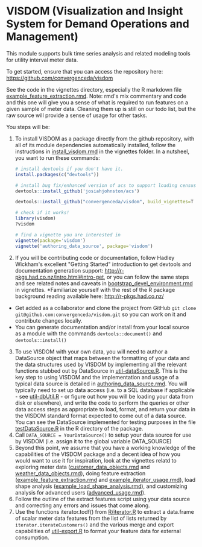 # VISDOM (Visualization and Insight System for Demand Operations and Management) 
This module supports bulk time series analysis and related modeling tools for utility interval meter data.

To get started, ensure that you can access the repository here: https://github.com/convergenceda/visdom

See the code in the vignettes directory, especially the R markdown file [example_feature_extraction.rmd](./vignettes/example_feature_extraction.rmd). Note: rmd's mix commentary and code and this one will give you a sense of what is required to run features on a given sample of meter data. Cleaning them up is still on our todo list, but the raw source will provide a sense of usage for other tasks.

You steps will be:

1. To install VISDOM as a package directly from the github repository, with all of its module dependencies automatically installed, follow the instructions in [install_visdom.rmd](./vignettes/install_visdom.rmd) in the vignettes folder. In a nutsheel, you want to run these commands:
   ```r
   # install devtools if you don't have it.
   install.packages(c("devtools"))
   
   # install bug fix/enhanced version of acs to support loading census data direct from the US Census API
   devtools::install_github('josiahjohnston/acs')

   devtools::install_github("convergenceda/visdom", build_vignettes=T )
   
   # check if it works!
   library(visdom)
   ?visdom
   
   # find a vignette you are interested in
   vignette(package='visdom')
   vignette('authoring_data_source', package='visdom')
   ```
2. If you will be contributing code or documentation, follow Hadley Wickham's excellent "Getting Started" introduction to get devtools and documentation generation support: http://r-pkgs.had.co.nz/intro.html#intro-get, or you can follow the same steps and see related notes and caveats in [bootstrap_devel_environment.rmd](./vignettes/bootstrap_devel_environment.rmd) in vignettes.
  *Familiarize yourself with the rest of the R package background reading available here: http://r-pkgs.had.co.nz/
  * Get added as a collaborator and clone the project from GitHub `git clone git@github.com:convergenceda/visdom.git` so you can work on it and contribute changes locally.
  * You can generate documentation and/or install from your local source as a module with the commands `devtools::document()` and `devtools::install()`
3. To use VISDOM with your own data, you will need to author a DataSource object that maps between the formatting of your data and the data structures used by VISDOM by implementing all the relevant functions stubbed out by DataSource in [util-dataSource.R](./R/util-dataSource.R). This is the key step to using VISDOM and the implementation and usage of a typical data source is detailed in [authoring_data_source.rmd](./vignettes/authoring_data_source.rmd). You will typically need to set up data access (i.e. to a SQL database if applicable - see [util-dbUtil.R](./R/util-dbUtil.R) - or figure out how you will be loading your data from disk or elsewhere), and write the code to perform the queries or other data access steps as appropriate to load, format, and return your data in the VISDOM standard format expected to come out of a data source. You can see the DataSource implemented for testing purposes in the file [testDataSource.R](./R/testDataSource.R) in the R directory of the package. 
5. Call `DATA_SOURCE = YourDataSource()` to setup your data source for use by VISDOM (i.e. assign it to the global variable DATA_SOURCE)
6. Beyond this point, we assume that you have a working knowledge of the capabilities of the VISDOM package and a decent idea of how you would want to use it for inspiration, look at the vignettes relatd to exploring meter data ([customer_data_objects.rmd](./vignettes/customer_data_objects.rmd) and [weather_data_objects.rmd](./vignettes/weather_data_objects.rmd)), doing feature extraction ([example_feature_extraction.rmd](./vignettes/example_feature_extraction.rmd) and [example_iterator_usage.rmd](./vignettes/example_iterator_usage.rmd)), load shape analysis ([example_load_shape_analysis.rmd](./vignettes/example_load_shape_analysis.rmd)), and customizing analysis for advanced users ([advanced_usage.rmd](./vignettes/advanced_usage.rmd)).
7. Follow the outline of the extract features script using your data source and correcting any errors and issues that come along.
8. Use the functions iterator.todf() from [R/iterator.R](./R/iterator.R) to extract a data.frame of scalar meter data features from the list of lists returned by `iterator.iterateCustomers()` and the various merge and export capabilities of [util-export.R](./R/util-export.R) to format your feature data for external consumption.

